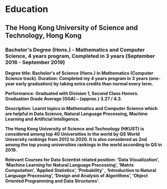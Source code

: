 # Education

## The Hong Kong University of Science and Technology, Hong Kong
### Bachelor's Degree (Hons.) - Mathematics and Computer Science, 4 years program, Completed in 3 years (September 2016 - September 2019)

<b>Degree title:<b>
Bachelor's of Science (Hons.) in Mathematics (Computer Science track).
Duration: Completed my 4 years program in 3 years (one-year early graduation) by taking extra credits than normal every term.

<b>Performance:<b> Graduated with Division 1, Second Class Honors. Graduation Grade Average (GGA) – (approx.) 3.27 / 4.3.

<b>Description:<b> Learnt topics in Mathematics and Computer Science which are helpful in Data Science, Natural Language Processing, Machine Learning and Artificial Intelligence.

The Hong Kong University of Science and Technology (HKUST) is considered among top 40 Universities in the world by QS World University rankings from 2012 to 2020. It is also considered as 2nd among the top young universities rankings in the world according to QS in 2019.

Relevant Courses for Data Scientist related position: ‘Data Visualization’, ‘Machine Learning for Natural Language Processing’, ‘Matrix Computation’, ‘Applied Statistics’, ‘Probability’ , ‘Introduction to Natural Language Processing’, ‘Design and Analysis of Algorithms’, 'Object Oriented Programming and Data Structures'.
